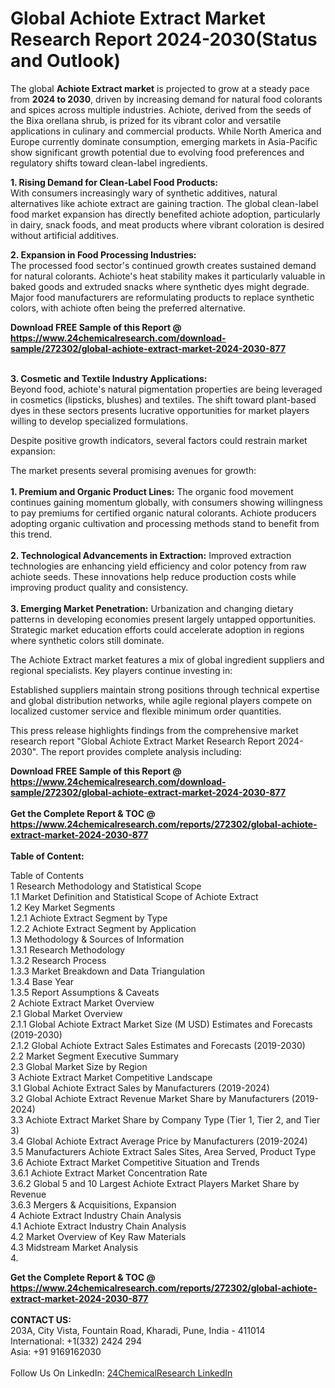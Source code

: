<h1>Global Achiote Extract Market Research Report 2024-2030(Status and Outlook)</h1><p>The global <strong>Achiote Extract market</strong> is projected to grow at a steady pace from <strong>2024 to 2030</strong>, driven by increasing demand for natural food colorants and spices across multiple industries. Achiote, derived from the seeds of the Bixa orellana shrub, is prized for its vibrant color and versatile applications in culinary and commercial products. While North America and Europe currently dominate consumption, emerging markets in Asia-Pacific show significant growth potential due to evolving food preferences and regulatory shifts toward clean-label ingredients.</p><p><strong>1. Rising Demand for Clean-Label Food Products:</strong><br>
With consumers increasingly wary of synthetic additives, natural alternatives like achiote extract are gaining traction. The global clean-label food market expansion has directly benefited achiote adoption, particularly in dairy, snack foods, and meat products where vibrant coloration is desired without artificial additives.</p><p><strong>2. Expansion in Food Processing Industries:</strong><br>
The processed food sector's continued growth creates sustained demand for natural colorants. Achiote's heat stability makes it particularly valuable in baked goods and extruded snacks where synthetic dyes might degrade. Major food manufacturers are reformulating products to replace synthetic colors, with achiote often being the preferred alternative.</p><div><b>Download FREE Sample of this Report @ 
            <a href="https://www.24chemicalresearch.com/download-sample/272302/global-achiote-extract-market-2024-2030-877">
            https://www.24chemicalresearch.com/download-sample/272302/global-achiote-extract-market-2024-2030-877</a></b></div><br><p><strong>3. Cosmetic and Textile Industry Applications:</strong><br>
Beyond food, achiote's natural pigmentation properties are being leveraged in cosmetics (lipsticks, blushes) and textiles. The shift toward plant-based dyes in these sectors presents lucrative opportunities for market players willing to develop specialized formulations.</p><p>Despite positive growth indicators, several factors could restrain market expansion:</p><p>The market presents several promising avenues for growth:
<br><br>
<strong>1. Premium and Organic Product Lines:</strong> The organic food movement continues gaining momentum globally, with consumers showing willingness to pay premiums for certified organic natural colorants. Achiote producers adopting organic cultivation and processing methods stand to benefit from this trend.
<br><br>
<strong>2. Technological Advancements in Extraction:</strong> Improved extraction technologies are enhancing yield efficiency and color potency from raw achiote seeds. These innovations help reduce production costs while improving product quality and consistency.
<br><br>
<strong>3. Emerging Market Penetration:</strong> Urbanization and changing dietary patterns in developing economies present largely untapped opportunities. Strategic market education efforts could accelerate adoption in regions where synthetic colors still dominate.</p><p>The Achiote Extract market features a mix of global ingredient suppliers and regional specialists. Key players continue investing in:</p><p>Established suppliers maintain strong positions through technical expertise and global distribution networks, while agile regional players compete on localized customer service and flexible minimum order quantities.</p><p>This press release highlights findings from the comprehensive market research report "Global Achiote Extract Market Research Report 2024-2030". The report provides complete analysis including:</p><div><b>Download FREE Sample of this Report @ 
            <a href="https://www.24chemicalresearch.com/download-sample/272302/global-achiote-extract-market-2024-2030-877">
            https://www.24chemicalresearch.com/download-sample/272302/global-achiote-extract-market-2024-2030-877</a></b></div><br><div><b>Get the Complete Report & TOC @ 
            <a href="https://www.24chemicalresearch.com/reports/272302/global-achiote-extract-market-2024-2030-877">
            https://www.24chemicalresearch.com/reports/272302/global-achiote-extract-market-2024-2030-877</a></b></div><br>
            <b>Table of Content:</b><p>Table of Contents<br />
1 Research Methodology and Statistical Scope<br />
1.1 Market Definition and Statistical Scope of Achiote Extract<br />
1.2 Key Market Segments<br />
1.2.1 Achiote Extract Segment by Type<br />
1.2.2 Achiote Extract Segment by Application<br />
1.3 Methodology & Sources of Information<br />
1.3.1 Research Methodology<br />
1.3.2 Research Process<br />
1.3.3 Market Breakdown and Data Triangulation<br />
1.3.4 Base Year<br />
1.3.5 Report Assumptions & Caveats<br />
2 Achiote Extract Market Overview<br />
2.1 Global Market Overview<br />
2.1.1 Global Achiote Extract Market Size (M USD) Estimates and Forecasts (2019-2030)<br />
2.1.2 Global Achiote Extract Sales Estimates and Forecasts (2019-2030)<br />
2.2 Market Segment Executive Summary<br />
2.3 Global Market Size by Region<br />
3 Achiote Extract Market Competitive Landscape<br />
3.1 Global Achiote Extract Sales by Manufacturers (2019-2024)<br />
3.2 Global Achiote Extract Revenue Market Share by Manufacturers (2019-2024)<br />
3.3 Achiote Extract Market Share by Company Type (Tier 1, Tier 2, and Tier 3)<br />
3.4 Global Achiote Extract Average Price by Manufacturers (2019-2024)<br />
3.5 Manufacturers Achiote Extract Sales Sites, Area Served, Product Type<br />
3.6 Achiote Extract Market Competitive Situation and Trends<br />
3.6.1 Achiote Extract Market Concentration Rate<br />
3.6.2 Global 5 and 10 Largest Achiote Extract Players Market Share by Revenue<br />
3.6.3 Mergers & Acquisitions, Expansion<br />
4 Achiote Extract Industry Chain Analysis<br />
4.1 Achiote Extract Industry Chain Analysis<br />
4.2 Market Overview of Key Raw Materials<br />
4.3 Midstream Market Analysis<br />
4.</p><div><b>Get the Complete Report & TOC @ 
            <a href="https://www.24chemicalresearch.com/reports/272302/global-achiote-extract-market-2024-2030-877">
            https://www.24chemicalresearch.com/reports/272302/global-achiote-extract-market-2024-2030-877</a></b></div><br><b>CONTACT US:</b><br>
            203A, City Vista, Fountain Road, Kharadi, Pune, India - 411014<br>
            International: +1(332) 2424 294<br>
            Asia: +91 9169162030 <br><br>
            Follow Us On LinkedIn: <a href="https://www.linkedin.com/company/24chemicalresearch/">24ChemicalResearch LinkedIn</a>